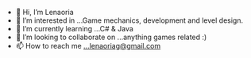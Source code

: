 - 👋 Hi, I’m Lenaoria 
- 👀 I’m interested in ...Game mechanics, development and level design.
- 🌱 I’m currently learning ...C# & Java
- 💞️ I’m looking to collaborate on ...anything games related :)
- 📫 How to reach me ...lenaoriag@gmail.com

<!---
texturedcookie/texturedcookie is a ✨ special ✨ repository because its `README.md` (this file) appears on your GitHub profile.
You can click the Preview link to take a look at your changes.
--->
